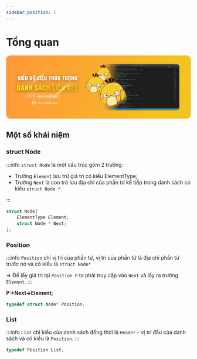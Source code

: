 ```yaml
---
sidebar_position: 1
---
```


# Tổng quan

![banner](../../static/img/banner/dslk-banner.png)

## Một số khái niệm

### struct Node

:::info
`struct Node` là một cấu trúc gồm 2 trường:

-   Trường `Element` lưu trữ giá trị có kiểu ElementType;
-   Trường `Next` là con trỏ lưu địa chỉ của phần tử kế tiếp trong danh sách có kiểu `struct Node *`.

:::

```c
struct Node{
    ElementType Element;
    struct Node * Next;
};
```

### Position

:::info
`Position` chỉ vị trí của phần tử, vị trí của phần tử là địa chỉ phần tử trước nó và có kiểu là `struct Node*`

=> Để lấy giá trị tại `Position P` ta phải truy cập vào `Next` và lấy ra trường `Element`.
:::

**P->Next->Element;**

```c
typedef struct Node* Position;
```

### List

:::info
`List` chỉ kiểu của danh sách đồng thời là `Header` - vị trí đầu của danh sách và có kiểu là `Position`.
:::

```c
typedef Position List;
```

